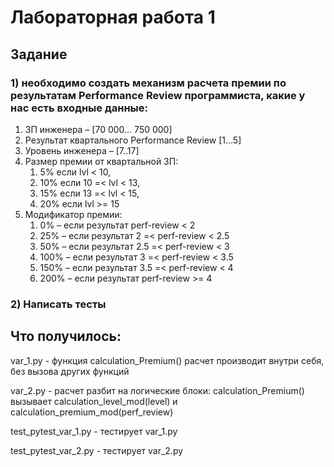 # Лабораторная работа 1
## Задание 
### 1) необходимо создать механизм расчета премии по результатам Performance Review программиста, какие у нас есть входные данные:
1. ЗП инженера – [70 000... 750 000]
2. Результат квартального Performance Review [1…5]
3. Уровень инженера – [7..17]
4. Размер премии от квартальной ЗП:
    1. 5% если lvl < 10,
    2. 10% если 10 =< lvl < 13,
    3. 15% если 13 =< lvl < 15,
    4. 20% если lvl >= 15
5. Модификатор премии:
    1. 0% – если результат perf-review < 2
    2. 25% – если результат 2 =< perf-review < 2.5
    3. 50% – если результат 2.5 =< perf-review < 3
    4. 100% – если результат 3 =< perf-review < 3.5
    5. 150% – если результат 3.5 =< perf-review < 4
    6. 200% – если результат perf-review >= 4

### 2) Написать тесты

## Что получилось:
var_1.py - функция calculation_Premium() расчет производит внутри себя, без вызова других функций

var_2.py - расчет разбит на логические блоки: calculation_Premium() вызывает calculation_level_mod(level) и calculation_premium_mod(perf_review)

test_pytest_var_1.py - тестирует var_1.py

test_pytest_var_2.py - тестирует var_2.py
